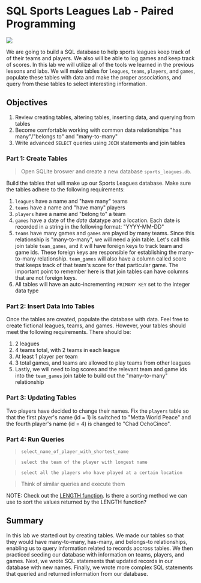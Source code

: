 
# SQL Sports Leagues Lab - Paired Programming

![](http://www.sportsmuntra.com/wp-content/uploads/2015/03/SD-MajorLeagueBaseball-1.jpg)


We are going to build a SQL database to help sports leagues keep track of of their teams and players.  We also will be able to log games and keep track of scores.  In this lab we will utilize all of the tools we learned in the previous lessons and labs.  We will make tables for `leagues`, `teams`, `players`, and `games`, populate these tables with data and make the proper associations, and query from these tables to select interesting information.

## Objectives

1.  Review creating tables, altering tables, inserting data, and querying from tables
2.  Become comfortable working with common data relationships "has many"/"belongs to" and "many-to-many"
3.  Write advanced `SELECT` queries using `JOIN` statements and join tables

### Part 1: Create Tables

> Open SQLite broswer and create a new database `sports_leagues.db`.

Build the tables that will make up our Sports Leagues database.  Make sure the tables adhere to the following requirements:

1.  `leagues` have a name and "have many" teams
2.  `teams` have a name and "have many" players
3.  `players` have a name and "belong to" a team
4.  `games` have a date of the *date* datatype and a location.  Each date is recorded in a string in the following format: "YYYY-MM-DD"
5.  `teams` have many games and `games` are played by many teams.  Since this relationship is "many-to-many", we will need a join table.  Let's call this join table `team_games`, and it will have foreign keys to track team and game ids.  These foreign keys are responsible for establishing the many-to-many relationship. `team_games` will also have a column called score that keeps track of that team's score for that particular game.  The important point to remember here is that join tables can have columns that are not foreign keys.
6.  All tables will have an auto-incrementing `PRIMARY KEY` set to the integer data type


### Part 2: Insert Data Into Tables

Once the tables are created, populate the database with data.  Feel free to create fictional leagues, teams, and games.  However, your tables should meet the following requirements.  There should be:

1.  2 leagues
2.  4 teams total, with 2 teams in each league
3.  At least 1 player per team
4.  3 total games, and teams are allowed to play teams from other leagues
5.  Lastly, we will need to log scores and the relevant team and game ids into the `team_games` join table to build out the "many-to-many" relationship

### Part 3: Updating Tables

Two players have decided to change their names.  Fix the `players` table so that the first player's name (id = 1) is switched to "Metta World Peace" and the fourth player's name (id = 4) is changed to "Chad OchoCinco".

### Part 4: Run Queries


> `select_name_of_player_with_shortest_name`

> `select the team of the player with longest name`

> `select all the players who have played at a certain location`

> Think of similar queries and execute them

NOTE: Check out the [LENGTH function](https://www.w3schools.com/sql/func_mysql_length.asp).  Is there a sorting method we can use to sort the values returned by the LENGTH function?

## Summary

In this lab we started out by creating tables. We made our tables so that they would have many-to-many, has-many, and belongs-to relationships, enabling us to query information related to records accross tables. We then practiced seeding our database with information on teams, players, and games. Next, we wrote SQL statements that updated records in our database with new names. Finally, we wrote more complex SQL statements that queried and returned information from our database.
